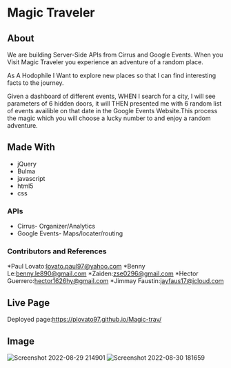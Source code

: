 # Magic Traveler
## About

We are building Server-Side APIs from Cirrus and Google Events. When you Visit Magic Traveler you experience an adventure of a random place.

As A Hodophile I Want to explore new places so that I can find interesting facts to the journey.

Given a dashboard of different events, WHEN I search for a city, I will see parameters of 6 hidden doors, it will THEN presented me with 6 random list of events availible on that date in the Google Events Website.This process the magic which you will choose a lucky number to and enjoy a random adventure.

## Made With

* jQuery
* Bulma
* javascript
* html5
* css

### APIs

* Cirrus- Organizer/Analytics
* Google Events- Maps/locater/routing

### Contributors and References 

*Paul Lovato:lovato.paul97@yahoo.com
*Benny Le:benny.le890@gmail.com
*Zaiden:zse0296@gmail.com
*Hector Guerrero:hector1626hy@gmail.com
*Jimmay Faustin:jayfaus17@icloud.com

## Live Page
Deployed page:https://plovato97.github.io/Magic-trav/

## Image
![Screenshot 2022-08-29 214901](https://user-images.githubusercontent.com/109039347/187554254-9a7b5448-ec97-414f-965c-ad3da1da407c.png)
![Screenshot 2022-08-30 181659](https://user-images.githubusercontent.com/109039347/187554731-1b35c991-f105-4805-bdf5-eeae8d322f82.png)


